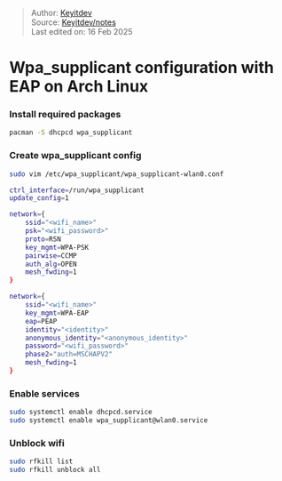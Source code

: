 > Author: [Keyitdev](https://github.com/keyitdev)\
> Source: [Keyitdev/notes](https://github.com/keyitdev/notes)\
> Last edited on: 16 Feb 2025

# Wpa_supplicant configuration with EAP on Arch Linux

### Install required packages
```sh
pacman -S dhcpcd wpa_supplicant
```
### Create wpa_supplicant config
```sh
sudo vim /etc/wpa_supplicant/wpa_supplicant-wlan0.conf
```

```sh
ctrl_interface=/run/wpa_supplicant
update_config=1

network={
    ssid="<wifi_name>"
    psk="<wifi_password>"
    proto=RSN
    key_mgmt=WPA-PSK
    pairwise=CCMP
    auth_alg=OPEN
    mesh_fwding=1
}

network={
	ssid="<wifi_name>"
	key_mgmt=WPA-EAP
	eap=PEAP
	identity="<identity>"
	anonymous_identity="<anonymous_identity>"
	password="<wifi_password>"
	phase2="auth=MSCHAPV2"
	mesh_fwding=1
}
```

### Enable services
```sh
sudo systemctl enable dhcpcd.service
sudo systemctl enable wpa_supplicant@wlan0.service
```

### Unblock wifi
```sh
sudo rfkill list
sudo rfkill unblock all
```
